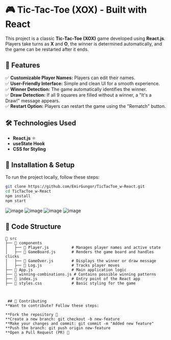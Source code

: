 # 🎮 Tic-Tac-Toe (XOX) - Built with React

This project is a classic **Tic-Tac-Toe (XOX)** game developed using **React.js**.  
Players take turns as **X** and **O**, the winner is determined automatically, and the game can be restarted after it ends.  

## 🚀 Features

✅ **Customizable Player Names:** Players can edit their names.  
✅ **User-Friendly Interface:** Simple and clean UI for a smooth experience.  
✅ **Winner Detection:** The game automatically identifies the winner.  
✅ **Draw Detection:** If all 9 squares are filled without a winner, a "It's a Draw!" message appears.  
✅ **Restart Option:** Players can restart the game using the "Rematch" button.  

## 🛠️ Technologies Used

- **React.js** ⚛️  
- **useState Hook**  
- **CSS for Styling**  

## 📌 Installation & Setup

To run the project locally, follow these steps:

```bash
git clone https://github.com/EmirGungor/TicTacToe_w-React.git
cd TicTacToe_w-React
npm install
npm start
```



![image](https://github.com/user-attachments/assets/3be43c8c-469d-40e7-b21d-0e8a7f5823b8)
![image](https://github.com/user-attachments/assets/1d542e5e-48c2-4637-8c9b-0db3382aa406)
![image](https://github.com/user-attachments/assets/21628618-fdb4-43c8-9b7f-38aff06aa039)
![image](https://github.com/user-attachments/assets/b9fc28f4-4ec6-4c75-a028-5392d3ab6290)



 ## 📌 Code Structure

```plaintext
📂 src
├── 📂 components
│   ├── 📄 Player.js          # Manages player names and active state
│   ├── 📄 GameBoard.js       # Renders the game board and handles clicks
│   ├── 📄 GameOver.js        # Displays the winner or draw message
│   ├── 📄 Log.js             # Tracks player moves
├── 📄 App.js                 # Main application logic
├── 📄 winning-combinations.js # Contains possible winning patterns
├── 📄 index.js               # Entry point of the React app
├── 📄 styles.css             # Basic styling for the game



 ## 🤝 Contributing
**Want to contribute? Follow these steps:

**Fork the repository 🍴
**Create a new branch: git checkout -b new-feature
**Make your changes and commit: git commit -m "Added new feature"
**Push the branch: git push origin new-feature
**Open a Pull Request (PR) 🚀



